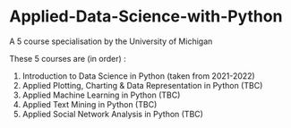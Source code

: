# Applied-Data-Science-with-Python
A 5 course specialisation by the University of Michigan 

These 5 courses are (in order) :

1. Introduction to Data Science in Python (taken from 2021-2022)
2. Applied Plotting, Charting & Data Representation in Python (TBC)
3. Applied Machine Learning in Python (TBC)
4. Applied Text Mining in Python (TBC)
5. Applied Social Network Analysis in Python (TBC)
